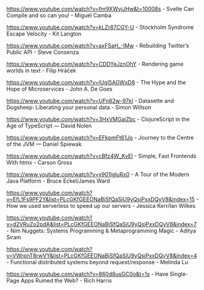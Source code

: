 https://www.youtube.com/watch?v=fnr9XWvjJHw&t=10008s - Svelte Can Compile and so can you! - Miguel Camba

https://www.youtube.com/watch?v=kLZr87CGY-U - Stockholm Syndrome Escape Velocity - Kit Langton

https://www.youtube.com/watch?v=axFSaH_-IMw - Rebuilding Twitter’s Public API - Steve Consenza

https://www.youtube.com/watch?v=CDDYeJznOhY - Rendering game worlds in text - Filip Hráček

https://www.youtube.com/watch?v=lUgI5AGWxD8 - The Hype and the Hope of Microservices - John A. De Goes

https://www.youtube.com/watch?v=UFn82w-97kI -  Datasette and Dogsheep: Liberating your personal data - Simon Willson

https://www.youtube.com/watch?v=3HxVMGaiZbc - ClojureScript in the Age of TypeScript — David Nolen

https://www.youtube.com/watch?v=EFkpmFt61Jo - Journey to the Centre of the JVM — Daniel Spiewak

https://www.youtube.com/watch?v=cBfz4W_KvEI - Simple, Fast Frontends With htmx - Carson Gross

https://www.youtube.com/watch?v=y901lgIuRx0 - A Tour of the Modern Java Platform - Bruce Eckel/James Ward

https://www.youtube.com/watch?v=EfL1Fs9PF2Y&list=PLcGKfGEEONaBjSfQaSiU9yQsjPxxDQyV8&index=15 - How we used serverless to speed up our servers - Jessica Kerr/Ian Wilkes

https://www.youtube.com/watch?v=d2VRuZo2pdA&list=PLcGKfGEEONaBjSfQaSiU9yQsjPxxDQyV8&index=7 - Nim Nuggets: Systems Programming & Metaprogramming Magic - Aditya Siram

https://www.youtube.com/watch?v=VWrpnT8rwVY&list=PLcGKfGEEONaBjSfQaSiU9yQsjPxxDQyV8&index=4 - Functional distributed systems beyond request/response - Melinda Lu

https://www.youtube.com/watch?v=860d8usGC0o&t=1s - Have Single-Page Apps Ruined the Web? - Rich Harris
